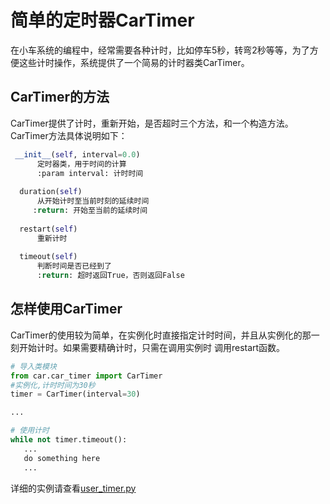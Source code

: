 # 简单的定时器CarTimer
在小车系统的编程中，经常需要各种计时，比如停车5秒，转弯2秒等等，为了方便这些计时操作，系统提供了一个简易的计时器类CarTimer。   

   
## CarTimer的方法
CarTimer提供了计时，重新开始，是否超时三个方法，和一个构造方法。
CarTimer方法具体说明如下：  
    
    
 ```python
  __init__(self, interval=0.0)
       定时器类，用于时间的计算
       :param interval: 计时时间
   
   duration(self)
       从开始计时至当前时刻的延续时间
      :return: 开始至当前的延续时间
   
   restart(self)
       重新计时
   
   timeout(self)
       判断时间是否已经到了
       :return: 超时返回True，否则返回False
```    
   
   
 ## 怎样使用CarTimer
 CarTimer的使用较为简单，在实例化时直接指定计时时间，并且从实例化的那一刻开始计时。如果需要精确计时，只需在调用实例时
 调用restart函数。    
    
    
 ```python
# 导入类模块
from car.car_timer import CarTimer
#实例化,计时时间为30秒
timer = CarTimer(interval=30)

...

# 使用计时
while not timer.timeout():
    ...
    do something here
    ...

```   
   
   
详细的实例请查看[user_timer.py](https://github.com/lonerlin/SelfDrivingCVCar/blob/testing/jetson/examples/use_timer.py)